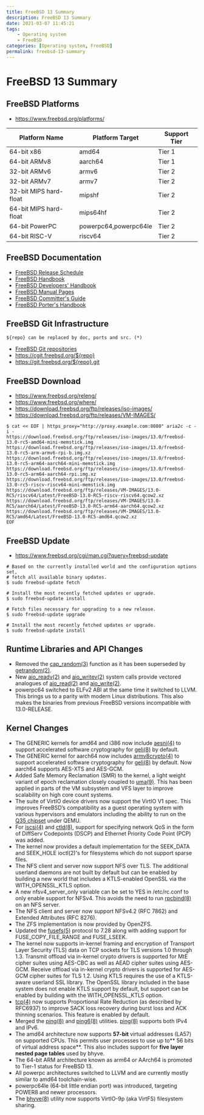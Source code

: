 ```yaml
---
title: FreeBSD 13 Summary
description: FreeBSD 13 Summary
date: 2021-03-07 11:45:21
tags:
    - Operating system
    - FreeBSD
categories: [Operating system, FreeBSD]
permalink: freebsd-13-summary
---
```


# FreeBSD 13 Summary

## FreeBSD Platforms

* https://www.freebsd.org/platforms/

Platform Name           | Platform Target       | Support Tier
------------------------|-----------------------|-------------
64-bit x86              | amd64                 | Tier 1
64-bit ARMv8            | aarch64               | Tier 1
32-bit ARMv6            | armv6                 | Tier 2
32-bit ARMv7            | armv7                 | Tier 2
32-bit MIPS hard-float  | mipshf                | Tier 2
64-bit MIPS hard-float  | mips64hf              | Tier 2
64-bit PowerPC          | powerpc64,powerpc64le | Tier 2
64-bit RISC-V           | riscv64               | Tier 2

## FreeBSD Documentation

* [FreeBSD Release Schedule](https://www.freebsd.org/releng/)
* [FreeBSD Handbook](https://docs.freebsd.org/en/books/handbook/)
* [FreeBSD Developers' Handbook](https://docs.freebsd.org/en/books/developers-handbook/)
* [FreeBSD Manual Pages](https://www.freebsd.org/cgi/man.cgi)
* [FreeBSD Committer's Guide](https://docs.freebsd.org/en/articles/committers-guide/)
* [FreeBSD Porter's Handbook](https://docs.freebsd.org/en/books/porters-handbook/)

## FreeBSD Git Infrastructure

`${repo} can be replaced by doc, ports and src. (*)`

* [FreeBSD Git repositories](https://cgit.freebsd.org/)
* https://cgit.freebsd.org/${repo}
* https://git.freebsd.org/${repo}.git

## FreeBSD Download

* https://www.freebsd.org/releng/
* https://www.freebsd.org/where/
* https://download.freebsd.org/ftp/releases/iso-images/
* https://download.freebsd.org/ftp/releases/VM-IMAGES/

```shell
$ cat << EOF | https_proxy="http://proxy.example.com:8080" aria2c -c -i -
https://download.freebsd.org/ftp/releases/iso-images/13.0/freebsd-13.0-rc5-amd64-mini-memstick.img
https://download.freebsd.org/ftp/releases/iso-images/13.0/freebsd-13.0-rc5-arm-armv6-rpi-b.img.xz
https://download.freebsd.org/ftp/releases/iso-images/13.0/freebsd-13.0-rc5-arm64-aarch64-mini-memstick.img
https://download.freebsd.org/ftp/releases/iso-images/13.0/freebsd-13.0-rc5-arm64-aarch64-rpi.img.xz
https://download.freebsd.org/ftp/releases/iso-images/13.0/freebsd-13.0-rc5-riscv-riscv64-mini-memstick.img
https://download.freebsd.org/ftp/releases/VM-IMAGES/13.0-RC5/riscv64/Latest/FreeBSD-13.0-RC5-riscv-riscv64.qcow2.xz
https://download.freebsd.org/ftp/releases/VM-IMAGES/13.0-RC5/aarch64/Latest/FreeBSD-13.0-RC5-arm64-aarch64.qcow2.xz
https://download.freebsd.org/ftp/releases/VM-IMAGES/13.0-RC5/amd64/Latest/FreeBSD-13.0-RC5-amd64.qcow2.xz
EOF
```

## FreeBSD Update

* https://www.freebsd.org/cgi/man.cgi?query=freebsd-update

```shell
# Based on the currently installed world and the configuration options set,
# fetch all available binary updates.
$ sudo freebsd-update fetch

# Install the most recently fetched updates or upgrade.
$ sudo freebsd-update install

# Fetch files necessary for upgrading to a new release.
$ sudo freebsd-update upgrade

# Install the most recently fetched updates or upgrade.
$ sudo freebsd-update install
```

## Runtime Libraries and API Changes

* Removed the [cap_random(3)](https://www.freebsd.org/cgi/man.cgi?query=cap_random) function as it has been superseded by [getrandom(2)](https://www.freebsd.org/cgi/man.cgi?query=getrandom).
* New [aio_readv(2)](https://www.freebsd.org/cgi/man.cgi?query=aio_readv) and [aio_writev(2)](https://www.freebsd.org/cgi/man.cgi?query=aio_writev) system calls provide vectored analogues of [aio_read(2)](https://www.freebsd.org/cgi/man.cgi?query=aio_read) and [aio_write(2)](https://www.freebsd.org/cgi/man.cgi?query=aio_write).
* powerpc64 switched to ELFv2 ABI at the same time it switched to LLVM. This brings us to a parity with modern Linux distributions. This also makes the binaries from previous FreeBSD versions incompatible with 13.0-RELEASE.

## Kernel Changes

* The GENERIC kernels for amd64 and i386 now include [aesni(4)](https://www.freebsd.org/cgi/man.cgi?query=aesni) to support accelerated software cryptography for [geli(8)](https://www.freebsd.org/cgi/man.cgi?query=geli) by default.
* The GENERIC kernel for aarch64 now includes [armv8crypto(4)](https://www.freebsd.org/cgi/man.cgi?query=armv8crypto) to support accelerated software cryptography for [geli(8)](https://www.freebsd.org/cgi/man.cgi?query=geli) by default. Now aarch64 supports AES-XTS and AES-GCM.
* Added Safe Memory Reclamation (SMR) to the kernel, a light weight variant of epoch reclamation closely coupled to [uma(9)](https://www.freebsd.org/cgi/man.cgi?query=uma). This has been applied in parts of the VM subsystem and VFS layer to improve scalability on high core count systems.
* The suite of VirtIO device drivers now support the VirtIO V1 spec. This improves FreeBSD’s compatibility as a guest operating system with various hypervisors and emulators including the ability to run on the [Q35 chipset](https://wiki.qemu.org/images/4/4e/Q35.pdf) under QEMU.
* For [iscsi(4)](https://www.freebsd.org/cgi/man.cgi?query=iscsi) and [ctld(8)](https://www.freebsd.org/cgi/man.cgi?query=ctld), support for specifying network QoS in the form of DiffServ Codepoints (DSCP) and Ethernet Priority Code Point (PCP) was added.
* The kernel now provides a default implementation for the SEEK_DATA and SEEK_HOLE ioctl(2)'s for filesystems which do not support sparse files.
* The NFS client and server now support NFS over TLS. The additional userland daemons are not built by default but can be enabled by building a new world that includes a KTLS-enabled OpenSSL via the WITH_OPENSSL_KTLS option.
* A new nfsv4_server_only variable can be set to YES in /etc/rc.conf to only enable support for NFSv4. This avoids the need to run [rpcbind(8)](https://www.freebsd.org/cgi/man.cgi?query=rpcbind) on an NFS server.
* The NFS client and server now support NFSv4.2 (RFC 7862) and Extended Attributes (RFC 8276).
* The ZFS implementation is now provided by OpenZFS.
* Updated the [fusefs(5)](https://www.freebsd.org/cgi/man.cgi?query=fusefs) protocol to 7.28 along with adding support for FUSE_COPY_FILE_RANGE and FUSE_LSEEK.
* The kernel now supports in-kernel framing and encryption of Transport Layer Security (TLS) data on TCP sockets for TLS versions 1.0 through 1.3. Transmit offload via in-kernel crypto drivers is supported for MtE cipher suites using AES-CBC as well as AEAD cipher suites using AES-GCM. Receive offload via in-kernel crypto drivers is supported for AES-GCM cipher suites for TLS 1.2. Using KTLS requires the use of a KTLS-aware userland SSL library. The OpenSSL library included in the base system does not enable KTLS support by default, but support can be enabled by building with the WITH_OPENSSL_KTLS option.
* [tcp(4)](https://www.freebsd.org/cgi/man.cgi?query=tcp) now supports Proportional Rate Reduction (as described by RFC6937) to improve SACK loss recovery during burst loss and ACK thinning scenarios. This feature is enabled by default.
* Merged the [ping(8)](https://www.freebsd.org/cgi/man.cgi?query=ping) and [ping6(8)](https://www.freebsd.org/cgi/man.cgi?query=ping6) utilities. [ping(8)](https://www.freebsd.org/cgi/man.cgi?query=ping) supports both IPv4 and IPv6.
* The amd64 architecture now supports **57-bit** virtual addresses (LA57) on supported CPUs. This permits user processes to use up to** 56 bits of virtual address space**. This also includes support for **five layer nested page tables** used by bhyve.
* The 64-bit ARM architecture known as arm64 or AArch64 is promoted to Tier-1 status for FreeBSD 13.
* All powerpc architectures switched to LLVM and are currently mostly similar to amd64 toolchain-wise.
* powerpc64le (64-bit little endian port) was introduced, targeting POWER8 and newer processors.
* The [bhyve(8)](https://www.freebsd.org/cgi/man.cgi?query=bhyve) utility now supports VirtIO-9p (aka VirtFS) filesystem sharing.
